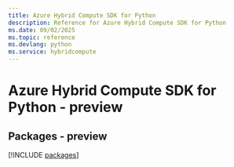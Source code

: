 ```yaml
---
title: Azure Hybrid Compute SDK for Python
description: Reference for Azure Hybrid Compute SDK for Python
ms.date: 09/02/2025
ms.topic: reference
ms.devlang: python
ms.service: hybridcompute
---
```

# Azure Hybrid Compute SDK for Python - preview
## Packages - preview
[!INCLUDE [packages](hybrid-compute-index.md)]